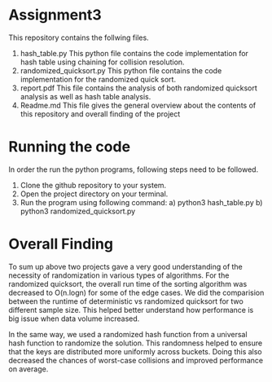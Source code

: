 # Assignment3
This repository contains the follwing files.
1) hash_table.py
   This python file contains the code implementation for  hash table using chaining for collision resolution.
2) randomized_quicksort.py
   This python file contains the code implementation for the randomized quick sort. 
3) report.pdf 
   This file contains the analysis of both randomized quicksort analysis as well as hash table analysis.
4) Readme.md
   This file gives the general overview about the contents of this repository and overall finding of the project

# Running the code
  In order the run the python programs, following steps need to be followed.
  1) Clone the github repository to your system.
  2) Open the project directory on your terminal.
  3) Run the program using following command:
     a) python3 hash_table.py
     b) python3 randomized_quicksort.py

# Overall Finding
  To sum up above two projects gave a very good understanding of the necessity of randomization in various types of algorithms. For the randomized quicksort, the overall run time of the sorting algorithm was decreased to O(n.logn) for some of the edge cases. We did the comparision between the runtime of deterministic vs randomized quicksort for two different sample size. This helped better understand how performance is big issue when data volume increased. 
  
  In the same way, we used a randomized hash function from a universal hash function to randomize the solution. This randomness helped to ensure that the keys are distributed more uniformly across buckets. Doing this also decreased the chances of worst-case collisions and improved performance on average.

